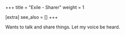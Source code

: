 +++
title = "Exile - Sharer"
weight = 1

[extra]
see_also = []
+++


Wants to talk and share things. Let my voice be heard.